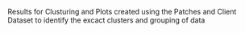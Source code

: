 Results for Clusturing and Plots created using the Patches and Client Dataset to identify the excact clusters and grouping of data
